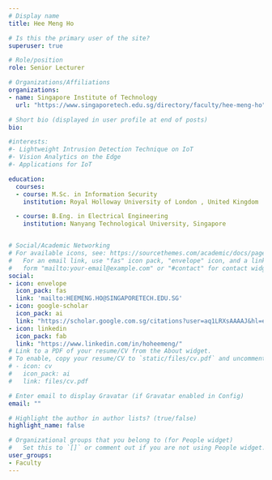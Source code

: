 ```yaml
---
# Display name
title: Hee Meng Ho

# Is this the primary user of the site?
superuser: true

# Role/position
role: Senior Lecturer

# Organizations/Affiliations
organizations:
- name: Singapore Institute of Technology
  url: "https://www.singaporetech.edu.sg/directory/faculty/hee-meng-ho"

# Short bio (displayed in user profile at end of posts)
bio: 

#interests:
#- Lightweight Intrusion Detection Technique on IoT
#- Vision Analytics on the Edge
#- Applications for IoT

education:
  courses:
  - course: M.Sc. in Information Security
    institution: Royal Holloway University of London , United Kingdom

  - course: B.Eng. in Electrical Engineering
    institution: Nanyang Technological University, Singapore


# Social/Academic Networking
# For available icons, see: https://sourcethemes.com/academic/docs/page-builder/#icons
#   For an email link, use "fas" icon pack, "envelope" icon, and a link in the
#   form "mailto:your-email@example.com" or "#contact" for contact widget.
social:
- icon: envelope
  icon_pack: fas
  link: 'mailto:HEEMENG.HO@SINGAPORETECH.EDU.SG'
- icon: google-scholar
  icon_pack: ai
  link: "https://scholar.google.com.sg/citations?user=aq1LRXsAAAAJ&hl=en&oi=sra"
- icon: linkedin
  icon_pack: fab
  link: "https://www.linkedin.com/in/hoheemeng/"
# Link to a PDF of your resume/CV from the About widget.
# To enable, copy your resume/CV to `static/files/cv.pdf` and uncomment the lines below.
# - icon: cv
#   icon_pack: ai
#   link: files/cv.pdf

# Enter email to display Gravatar (if Gravatar enabled in Config)
email: ""

# Highlight the author in author lists? (true/false)
highlight_name: false

# Organizational groups that you belong to (for People widget)
#   Set this to `[]` or comment out if you are not using People widget.
user_groups:
- Faculty
---
```


